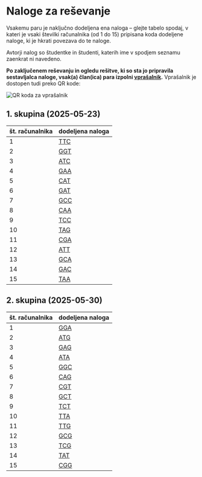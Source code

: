 # Naloge za reševanje

Vsakemu paru je naključno dodeljena ena naloga – glejte tabelo spodaj, v kateri je vsaki številki računalnika (od 1 do 15) pripisana koda dodeljene naloge, ki je hkrati povezava do te naloge.

Avtorji nalog so študentke in študenti, katerih ime v spodjem seznamu zaenkrat ni navedeno.

**Po zaključenem reševanju in ogledu rešitve, ki so sta jo pripravila sestavljalca naloge, vsak(a) član(ica) para izpolni [vprašalnik](https://forms.office.com/e/1hjPA52spn).** Vprašalnik je dostopen tudi preko QR kode:

![QR koda za vprašalnik](qr-vprasalnik_2024-2025.png)

## 1. skupina (2025-05-23)

| št. računalnika | dodeljena naloga     |
| --------------- | -------------------- |
| 1               | [TTC](naloge/TTC.md) |
| 2               | [GGT](naloge/GGT.md) |
| 3               | [ATC](naloge/ATC.md) |
| 4               | [GAA](naloge/GAA.md) |
| 5               | [CAT](naloge/CAT.md) |
| 6               | [GAT](naloge/GAT.md) |
| 7               | [GCC](naloge/GCC.md) |
| 8               | [CAA](naloge/CAA.md) |
| 9               | [TCC](naloge/TCC.md) |
| 10              | [TAG](naloge/TAG.md) |
| 11              | [CGA](naloge/CGA.md) |
| 12              | [ATT](naloge/ATT.md) |
| 13              | [GCA](naloge/GCA.md) |
| 14              | [GAC](naloge/GAC.md) |
| 15              | [TAA](naloge/TAA.md) |

## 2. skupina (2025-05-30)

| št. računalnika | dodeljena naloga     |
| --------------- | -------------------- |
| 1               | [GGA](naloge/GGA.md) |
| 2               | [ATG](naloge/ATG.md) |
| 3               | [GAG](naloge/GAG.md) |
| 4               | [ATA](naloge/ATA.md) |
| 5               | [GGC](naloge/GGC.md) |
| 6               | [CAG](naloge/CAG.md) |
| 7               | [CGT](naloge/CGT.md) |
| 8               | [GCT](naloge/GCT.md) |
| 9               | [TCT](naloge/TCT.md) |
| 10              | [TTA](naloge/TTA.md) |
| 11              | [TTG](naloge/TTG.md) |
| 12              | [GCG](naloge/GCG.md) |
| 13              | [TCG](naloge/TCG.md) |
| 14              | [TAT](naloge/TAT.md) |
| 15              | [CGG](naloge/CGG.md) |